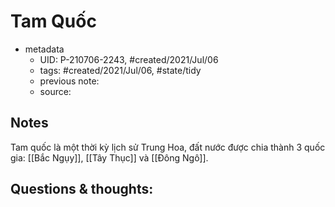 # Tam Quốc

- metadata
	- UID: P-210706-2243, #created/2021/Jul/06
	- tags: #created/2021/Jul/06, #state/tidy 
	- previous note: 
	- source: 

## Notes
Tam quốc là một thời kỳ lịch sử Trung Hoa, đất nước được chia thành 3 quốc gia: [[Bắc Ngụy]], [[Tây Thục]] và [[Đông Ngô]].

## Questions & thoughts:

